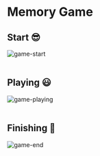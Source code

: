 # Memory Game

## Start :sunglasses:
![game-start](https://user-images.githubusercontent.com/73198111/110517119-359aba00-80e9-11eb-84ac-98ac2371f9d8.png)
<br><br>

## Playing :smiley:
![game-playing](https://user-images.githubusercontent.com/73198111/110517095-2c115200-80e9-11eb-8e01-d59629917a64.png)
<br><br>
## Finishing :tada:
![game-end](https://user-images.githubusercontent.com/73198111/110516958-fcfae080-80e8-11eb-9d7e-3fcc7c8548d2.png)
<br>
